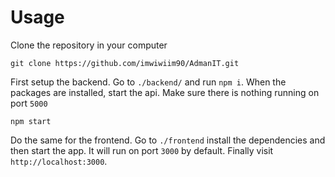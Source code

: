 # Usage

Clone the repository in your computer

```
git clone https://github.com/imwiwiim90/AdmanIT.git
```

First setup the backend. Go to `./backend/` and run `npm i`. When the packages are installed, start the api. Make sure there is nothing running on port `5000`

```
npm start
```

Do the same for the frontend. Go to `./frontend` install the dependencies and then start the app. It will run on port `3000` by default. Finally visit `http://localhost:3000`.